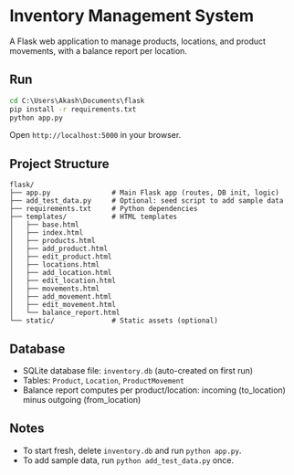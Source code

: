 # Inventory Management System

A Flask web application to manage products, locations, and product movements, with a balance report per location.

## Run

```cmd
cd C:\Users\Akash\Documents\flask
pip install -r requirements.txt
python app.py
```

Open `http://localhost:5000` in your browser.

## Project Structure

```
flask/
├── app.py               # Main Flask app (routes, DB init, logic)
├── add_test_data.py     # Optional: seed script to add sample data
├── requirements.txt     # Python dependencies
├── templates/           # HTML templates
│   ├── base.html
│   ├── index.html
│   ├── products.html
│   ├── add_product.html
│   ├── edit_product.html
│   ├── locations.html
│   ├── add_location.html
│   ├── edit_location.html
│   ├── movements.html
│   ├── add_movement.html
│   ├── edit_movement.html
│   └── balance_report.html
└── static/              # Static assets (optional)
```

## Database

- SQLite database file: `inventory.db` (auto-created on first run)
- Tables: `Product`, `Location`, `ProductMovement`
- Balance report computes per product/location: incoming (to_location) minus outgoing (from_location)

## Notes

- To start fresh, delete `inventory.db` and run `python app.py`.
- To add sample data, run `python add_test_data.py` once.


